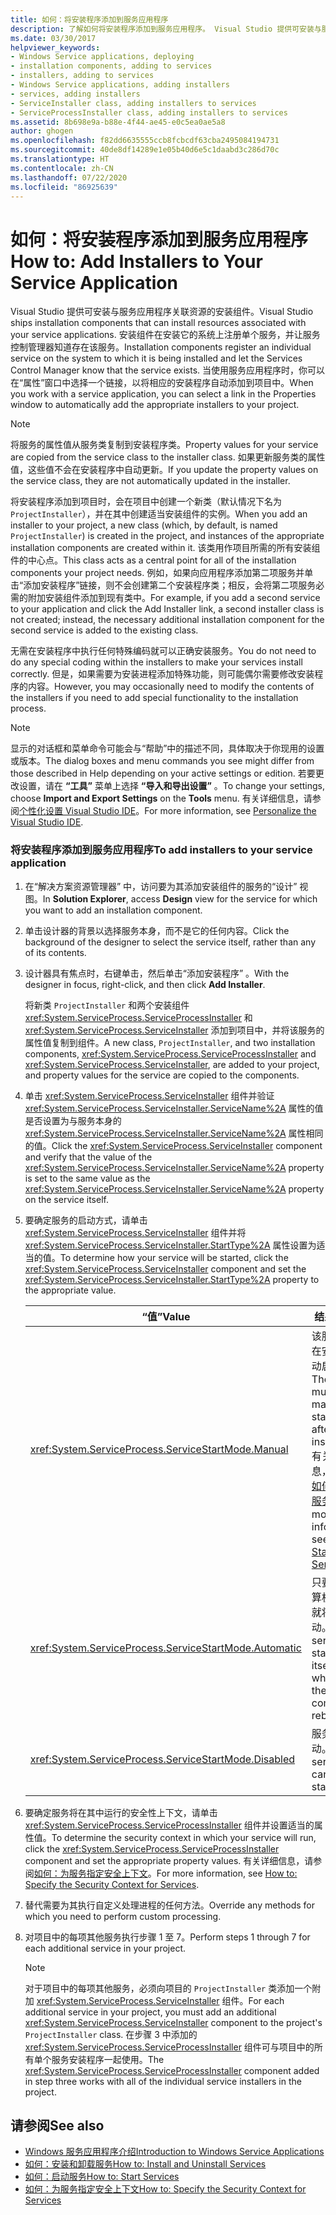 ```yaml
---
title: 如何：将安装程序添加到服务应用程序
description: 了解如何将安装程序添加到服务应用程序。 Visual Studio 提供可安装与服务应用关联资源的安装组件。
ms.date: 03/30/2017
helpviewer_keywords:
- Windows Service applications, deploying
- installation components, adding to services
- installers, adding to services
- Windows Service applications, adding installers
- services, adding installers
- ServiceInstaller class, adding installers to services
- ServiceProcessInstaller class, adding installers to services
ms.assetid: 8b698e9a-b88e-4f44-ae45-e0c5ea0ae5a8
author: ghogen
ms.openlocfilehash: f82dd6635555ccb8fcbcdf63cba2495084194731
ms.sourcegitcommit: 40de8df14289e1e05b40d6e5c1daabd3c286d70c
ms.translationtype: HT
ms.contentlocale: zh-CN
ms.lasthandoff: 07/22/2020
ms.locfileid: "86925639"
---
```

# <a name="how-to-add-installers-to-your-service-application"></a><span data-ttu-id="a9f83-104">如何：将安装程序添加到服务应用程序</span><span class="sxs-lookup"><span data-stu-id="a9f83-104">How to: Add Installers to Your Service Application</span></span>
<span data-ttu-id="a9f83-105">Visual Studio 提供可安装与服务应用程序关联资源的安装组件。</span><span class="sxs-lookup"><span data-stu-id="a9f83-105">Visual Studio ships installation components that can install resources associated with your service applications.</span></span> <span data-ttu-id="a9f83-106">安装组件在安装它的系统上注册单个服务，并让服务控制管理器知道存在该服务。</span><span class="sxs-lookup"><span data-stu-id="a9f83-106">Installation components register an individual service on the system to which it is being installed and let the Services Control Manager know that the service exists.</span></span> <span data-ttu-id="a9f83-107">当使用服务应用程序时，你可以在“属性”窗口中选择一个链接，以将相应的安装程序自动添加到项目中。</span><span class="sxs-lookup"><span data-stu-id="a9f83-107">When you work with a service application, you can select a link in the Properties window to automatically add the appropriate installers to your project.</span></span>  
  
> [!NOTE]
> <span data-ttu-id="a9f83-108">将服务的属性值从服务类复制到安装程序类。</span><span class="sxs-lookup"><span data-stu-id="a9f83-108">Property values for your service are copied from the service class to the installer class.</span></span> <span data-ttu-id="a9f83-109">如果更新服务类的属性值，这些值不会在安装程序中自动更新。</span><span class="sxs-lookup"><span data-stu-id="a9f83-109">If you update the property values on the service class, they are not automatically updated in the installer.</span></span>  
  
 <span data-ttu-id="a9f83-110">将安装程序添加到项目时，会在项目中创建一个新类（默认情况下名为 `ProjectInstaller`），并在其中创建适当安装组件的实例。</span><span class="sxs-lookup"><span data-stu-id="a9f83-110">When you add an installer to your project, a new class (which, by default, is named `ProjectInstaller`) is created in the project, and instances of the appropriate installation components are created within it.</span></span> <span data-ttu-id="a9f83-111">该类用作项目所需的所有安装组件的中心点。</span><span class="sxs-lookup"><span data-stu-id="a9f83-111">This class acts as a central point for all of the installation components your project needs.</span></span> <span data-ttu-id="a9f83-112">例如，如果向应用程序添加第二项服务并单击“添加安装程序”链接，则不会创建第二个安装程序类；相反，会将第二项服务必需的附加安装组件添加到现有类中。</span><span class="sxs-lookup"><span data-stu-id="a9f83-112">For example, if you add a second service to your application and click the Add Installer link, a second installer class is not created; instead, the necessary additional installation component for the second service is added to the existing class.</span></span>  
  
 <span data-ttu-id="a9f83-113">无需在安装程序中执行任何特殊编码就可以正确安装服务。</span><span class="sxs-lookup"><span data-stu-id="a9f83-113">You do not need to do any special coding within the installers to make your services install correctly.</span></span> <span data-ttu-id="a9f83-114">但是，如果需要为安装进程添加特殊功能，则可能偶尔需要修改安装程序的内容。</span><span class="sxs-lookup"><span data-stu-id="a9f83-114">However, you may occasionally need to modify the contents of the installers if you need to add special functionality to the installation process.</span></span>  
  
> [!NOTE]
> <span data-ttu-id="a9f83-115">显示的对话框和菜单命令可能会与“帮助”中的描述不同，具体取决于你现用的设置或版本。</span><span class="sxs-lookup"><span data-stu-id="a9f83-115">The dialog boxes and menu commands you see might differ from those described in Help depending on your active settings or edition.</span></span> <span data-ttu-id="a9f83-116">若要更改设置，请在 **“工具”** 菜单上选择 **“导入和导出设置”** 。</span><span class="sxs-lookup"><span data-stu-id="a9f83-116">To change your settings, choose **Import and Export Settings** on the **Tools** menu.</span></span> <span data-ttu-id="a9f83-117">有关详细信息，请参阅[个性化设置 Visual Studio IDE](/visualstudio/ide/personalizing-the-visual-studio-ide)。</span><span class="sxs-lookup"><span data-stu-id="a9f83-117">For more information, see [Personalize the Visual Studio IDE](/visualstudio/ide/personalizing-the-visual-studio-ide).</span></span>  
  
### <a name="to-add-installers-to-your-service-application"></a><span data-ttu-id="a9f83-118">将安装程序添加到服务应用程序</span><span class="sxs-lookup"><span data-stu-id="a9f83-118">To add installers to your service application</span></span>  
  
1. <span data-ttu-id="a9f83-119">在“解决方案资源管理器”  中，访问要为其添加安装组件的服务的“设计”  视图。</span><span class="sxs-lookup"><span data-stu-id="a9f83-119">In **Solution Explorer**, access **Design** view for the service for which you want to add an installation component.</span></span>  
  
2. <span data-ttu-id="a9f83-120">单击设计器的背景以选择服务本身，而不是它的任何内容。</span><span class="sxs-lookup"><span data-stu-id="a9f83-120">Click the background of the designer to select the service itself, rather than any of its contents.</span></span>  
  
3. <span data-ttu-id="a9f83-121">设计器具有焦点时，右键单击，然后单击“添加安装程序”  。</span><span class="sxs-lookup"><span data-stu-id="a9f83-121">With the designer in focus, right-click, and then click **Add Installer**.</span></span>  
  
     <span data-ttu-id="a9f83-122">将新类 `ProjectInstaller` 和两个安装组件 <xref:System.ServiceProcess.ServiceProcessInstaller> 和 <xref:System.ServiceProcess.ServiceInstaller> 添加到项目中，并将该服务的属性值复制到组件。</span><span class="sxs-lookup"><span data-stu-id="a9f83-122">A new class, `ProjectInstaller`, and two installation components, <xref:System.ServiceProcess.ServiceProcessInstaller> and <xref:System.ServiceProcess.ServiceInstaller>, are added to your project, and property values for the service are copied to the components.</span></span>  
  
4. <span data-ttu-id="a9f83-123">单击 <xref:System.ServiceProcess.ServiceInstaller> 组件并验证 <xref:System.ServiceProcess.ServiceInstaller.ServiceName%2A> 属性的值是否设置为与服务本身的 <xref:System.ServiceProcess.ServiceInstaller.ServiceName%2A> 属性相同的值。</span><span class="sxs-lookup"><span data-stu-id="a9f83-123">Click the <xref:System.ServiceProcess.ServiceInstaller> component and verify that the value of the <xref:System.ServiceProcess.ServiceInstaller.ServiceName%2A> property is set to the same value as the <xref:System.ServiceProcess.ServiceInstaller.ServiceName%2A> property on the service itself.</span></span>  
  
5. <span data-ttu-id="a9f83-124">要确定服务的启动方式，请单击 <xref:System.ServiceProcess.ServiceInstaller> 组件并将 <xref:System.ServiceProcess.ServiceInstaller.StartType%2A> 属性设置为适当的值。</span><span class="sxs-lookup"><span data-stu-id="a9f83-124">To determine how your service will be started, click the <xref:System.ServiceProcess.ServiceInstaller> component and set the <xref:System.ServiceProcess.ServiceInstaller.StartType%2A> property to the appropriate value.</span></span>  
  
    |<span data-ttu-id="a9f83-125">“值”</span><span class="sxs-lookup"><span data-stu-id="a9f83-125">Value</span></span>|<span data-ttu-id="a9f83-126">结果</span><span class="sxs-lookup"><span data-stu-id="a9f83-126">Result</span></span>|  
    |-----------|------------|  
    |<xref:System.ServiceProcess.ServiceStartMode.Manual>|<span data-ttu-id="a9f83-127">该服务必须在安装后手动启动。</span><span class="sxs-lookup"><span data-stu-id="a9f83-127">The service must be manually started after installation.</span></span> <span data-ttu-id="a9f83-128">有关详细信息，请参阅[如何：启动服务](how-to-start-services.md)。</span><span class="sxs-lookup"><span data-stu-id="a9f83-128">For more information, see [How to: Start Services](how-to-start-services.md).</span></span>|  
    |<xref:System.ServiceProcess.ServiceStartMode.Automatic>|<span data-ttu-id="a9f83-129">只要重启计算机，服务就将自行启动。</span><span class="sxs-lookup"><span data-stu-id="a9f83-129">The service will start by itself whenever the computer reboots.</span></span>|  
    |<xref:System.ServiceProcess.ServiceStartMode.Disabled>|<span data-ttu-id="a9f83-130">服务无法启动。</span><span class="sxs-lookup"><span data-stu-id="a9f83-130">The service cannot be started.</span></span>|  
  
6. <span data-ttu-id="a9f83-131">要确定服务将在其中运行的安全性上下文，请单击 <xref:System.ServiceProcess.ServiceProcessInstaller> 组件并设置适当的属性值。</span><span class="sxs-lookup"><span data-stu-id="a9f83-131">To determine the security context in which your service will run, click the <xref:System.ServiceProcess.ServiceProcessInstaller> component and set the appropriate property values.</span></span> <span data-ttu-id="a9f83-132">有关详细信息，请参阅[如何：为服务指定安全上下文](how-to-specify-the-security-context-for-services.md)。</span><span class="sxs-lookup"><span data-stu-id="a9f83-132">For more information, see [How to: Specify the Security Context for Services](how-to-specify-the-security-context-for-services.md).</span></span>  
  
7. <span data-ttu-id="a9f83-133">替代需要为其执行自定义处理进程的任何方法。</span><span class="sxs-lookup"><span data-stu-id="a9f83-133">Override any methods for which you need to perform custom processing.</span></span>  
  
8. <span data-ttu-id="a9f83-134">对项目中的每项其他服务执行步骤 1 至 7。</span><span class="sxs-lookup"><span data-stu-id="a9f83-134">Perform steps 1 through 7 for each additional service in your project.</span></span>  
  
    > [!NOTE]
    > <span data-ttu-id="a9f83-135">对于项目中的每项其他服务，必须向项目的 `ProjectInstaller` 类添加一个附加 <xref:System.ServiceProcess.ServiceInstaller> 组件。</span><span class="sxs-lookup"><span data-stu-id="a9f83-135">For each additional service in your project, you must add an additional <xref:System.ServiceProcess.ServiceInstaller> component to the project's `ProjectInstaller` class.</span></span> <span data-ttu-id="a9f83-136">在步骤 3 中添加的 <xref:System.ServiceProcess.ServiceProcessInstaller> 组件可与项目中的所有单个服务安装程序一起使用。</span><span class="sxs-lookup"><span data-stu-id="a9f83-136">The <xref:System.ServiceProcess.ServiceProcessInstaller> component added in step three works with all of the individual service installers in the project.</span></span>  
  
## <a name="see-also"></a><span data-ttu-id="a9f83-137">请参阅</span><span class="sxs-lookup"><span data-stu-id="a9f83-137">See also</span></span>

- [<span data-ttu-id="a9f83-138">Windows 服务应用程序介绍</span><span class="sxs-lookup"><span data-stu-id="a9f83-138">Introduction to Windows Service Applications</span></span>](introduction-to-windows-service-applications.md)
- [<span data-ttu-id="a9f83-139">如何：安装和卸载服务</span><span class="sxs-lookup"><span data-stu-id="a9f83-139">How to: Install and Uninstall Services</span></span>](how-to-install-and-uninstall-services.md)
- [<span data-ttu-id="a9f83-140">如何：启动服务</span><span class="sxs-lookup"><span data-stu-id="a9f83-140">How to: Start Services</span></span>](how-to-start-services.md)
- [<span data-ttu-id="a9f83-141">如何：为服务指定安全上下文</span><span class="sxs-lookup"><span data-stu-id="a9f83-141">How to: Specify the Security Context for Services</span></span>](how-to-specify-the-security-context-for-services.md)
